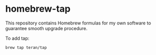 # homebrew-tap

This repository contains Homebrew formulas for my own software to guarantee smooth upgrade procedure.

To add tap:

```shell
brew tap teran/tap
```
